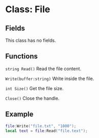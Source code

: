 # Class: File

## Fields
This class has no fields.

## Functions
```string Read()``` Read the file content.

```Write(buffer:string)``` Write inside the file.

```int Size()``` Get the file size.

```Close()``` Close the handle.

## Example
```lua
file:Write("file.txt", "1000");
local text = file:Read("file.text");
```